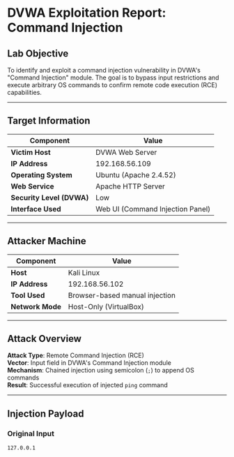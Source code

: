 #     DVWA Exploitation Report: Command Injection

##    Lab Objective

To identify and exploit a command injection vulnerability in DVWA's "Command Injection" module. The goal is to bypass input restrictions and execute arbitrary OS commands to confirm remote code execution (RCE) capabilities.

---

##    Target Information

| Component     | Value             |
|---------------|------------------|
| **Victim Host** | DVWA Web Server |
| **IP Address**  | 192.168.56.109  |
| **Operating System** | Ubuntu (Apache 2.4.52) |
| **Web Service** | Apache HTTP Server |
| **Security Level (DVWA)** | Low |
| **Interface Used** | Web UI (Command Injection Panel) |

---

##    Attacker Machine

| Component     | Value             |
|---------------|------------------|
| **Host**         | Kali Linux       |
| **IP Address**   | 192.168.56.102   |
| **Tool Used**    | Browser-based manual injection |
| **Network Mode** | Host-Only (VirtualBox) |

---

##    Attack Overview

**Attack Type**: Remote Command Injection (RCE)  
**Vector**: Input field in DVWA's Command Injection module  
**Mechanism**: Chained injection using semicolon (`;`) to append OS commands  
**Result**: Successful execution of injected `ping` command

---

##    Injection Payload

###   Original Input
```text
127.0.0.1

